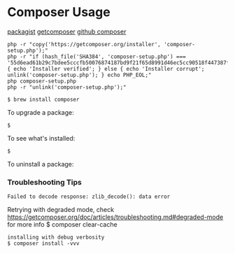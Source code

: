 # Composer Usage

[packagist](https://packagist.org/)
[getcomposer](https://getcomposer.org/)
[github composer](https://github.com/composer/composer)
	
	php -r "copy('https://getcomposer.org/installer', 'composer-setup.php');"
	php -r "if (hash_file('SHA384', 'composer-setup.php') === '55d6ead61b29c7bdee5cccfb50076874187bd9f21f65d8991d46ec5cc90518f447387fb9f76ebae1fbbacf329e583e30') { echo 'Installer verified'; } else { echo 'Installer corrupt'; unlink('composer-setup.php'); } echo PHP_EOL;"
	php composer-setup.php
	php -r "unlink('composer-setup.php');"

    $ brew install composer

To upgrade a package:

    $ 

To see what's installed:

    $ 

To uninstall a package:



### Troubleshooting Tips
    Failed to decode response: zlib_decode(): data error
Retrying with degraded mode, check https://getcomposer.org/doc/articles/troubleshooting.md#degraded-mode for more info
	$ composer clear-cache

	installing with debug verbosity 
	$ composer install -vvv

